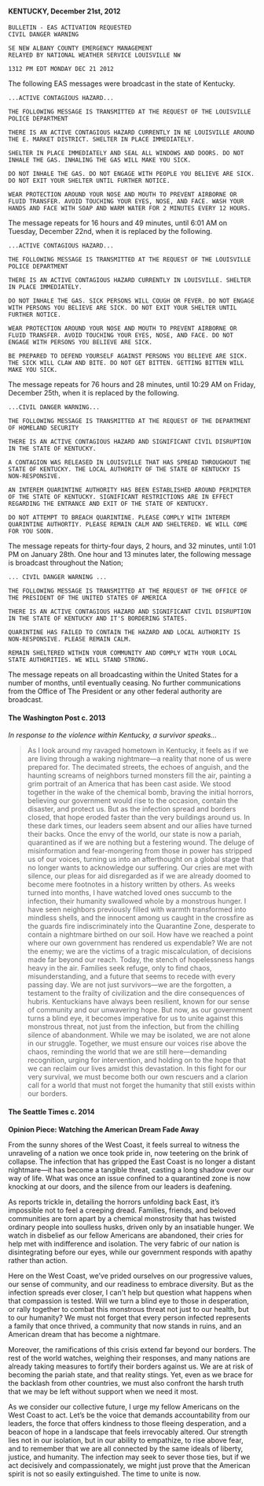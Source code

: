 #### KENTUCKY, December 21st, 2012
```
BULLETIN - EAS ACTIVATION REQUESTED
CIVIL DANGER WARNING

SE NEW ALBANY COUNTY EMERGENCY MANAGEMENT
RELAYED BY NATIONAL WEATHER SERVICE LOUISVILLE NW

1312 PM EDT MONDAY DEC 21 2012
```

The following EAS messages were broadcast in the state of Kentucky.

```
...ACTIVE CONTAGIOUS HAZARD...

THE FOLLOWING MESSAGE IS TRANSMITTED AT THE REQUEST OF THE LOUISVILLE POLICE DEPARTMENT

THERE IS AN ACTIVE CONTAGIOUS HAZARD CURRENTLY IN NE LOUISVILLE AROUND THE E. MARKET DISTRICT. SHELTER IN PLACE IMMEDIATELY.

SHELTER IN PLACE IMMEDIATELY AND SEAL ALL WINDOWS AND DOORS. DO NOT INHALE THE GAS. INHALING THE GAS WILL MAKE YOU SICK.

DO NOT INHALE THE GAS. DO NOT ENGAGE WITH PEOPLE YOU BELIEVE ARE SICK. DO NOT EXIT YOUR SHELTER UNTIL FURTHER NOTICE.

WEAR PROTECTION AROUND YOUR NOSE AND MOUTH TO PREVENT AIRBORNE OR FLUID TRANSFER. AVOID TOUCHING YOUR EYES, NOSE, AND FACE. WASH YOUR HANDS AND FACE WITH SOAP AND WARM WATER FOR 2 MINUTES EVERY 12 HOURS.
```

The message repeats for 16 hours and 49 minutes, until 6:01 AM on Tuesday, December 22nd, when it is replaced by the following.

```
...ACTIVE CONTAGIOUS HAZARD...

THE FOLLOWING MESSAGE IS TRANSMITTED AT THE REQUEST OF THE LOUISVILLE POLICE DEPARTMENT

THERE IS AN ACTIVE CONTAGIOUS HAZARD CURRENTLY IN LOUISVILLE. SHELTER IN PLACE IMMEDIATELY.

DO NOT INHALE THE GAS. SICK PERSONS WILL COUGH OR FEVER. DO NOT ENGAGE WITH PERSONS YOU BELIEVE ARE SICK. DO NOT EXIT YOUR SHELTER UNTIL FURTHER NOTICE.

WEAR PROTECTION AROUND YOUR NOSE AND MOUTH TO PREVENT AIRBORNE OR FLUID TRANSFER. AVOID TOUCHING YOUR EYES, NOSE, AND FACE. DO NOT ENGAGE WITH PERSONS YOU BELIEVE ARE SICK.

BE PREPARED TO DEFEND YOURSELF AGAINST PERSONS YOU BELIEVE ARE SICK. THE SICK WILL CLAW AND BITE. DO NOT GET BITTEN. GETTING BITTEN WILL MAKE YOU SICK.
```

The message repeats for 76 hours and 28 minutes, until 10:29 AM on Friday, December 25th, when it is replaced by the following.

```
...CIVIL DANGER WARNING...

THE FOLLOWING MESSAGE IS TRANSMITTED AT THE REQUEST OF THE DEPARTMENT OF HOMELAND SECURITY

THERE IS AN ACTIVE CONTAGIOUS HAZARD AND SIGNIFICANT CIVIL DISRUPTION IN THE STATE OF KENTUCKY.

A CONTAGION WAS RELEASED IN LOUISVILLE THAT HAS SPREAD THROUGHOUT THE STATE OF KENTUCKY. THE LOCAL AUTHORITY OF THE STATE OF KENTUCKY IS NON-RESPONSIVE.

AN INTEREM QUARINTINE AUTHORITY HAS BEEN ESTABLISHED AROUND PERIMITER OF THE STATE OF KENTUCKY. SIGNIFICANT RESTRICTIONS ARE IN EFFECT REGARDING THE ENTRANCE AND EXIT OF THE STATE OF KENTUCKY.

DO NOT ATTEMPT TO BREACH QUARINTINE. PLEASE COMPLY WITH INTEREM QUARINTINE AUTHORTIY. PLEASE REMAIN CALM AND SHELTERED. WE WILL COME FOR YOU SOON.
```

The message repeats for thirty-four days, 2 hours, and 32 minutes, until 1:01 PM on January 28th. One hour and 13 minutes later, the following message is broadcast throughout the Nation;

```
... CIVIL DANGER WARNING ...

THE FOLLOWING MESSAGE IS TRANSMITTED AT THE REQUEST OF THE OFFICE OF THE PRESIDENT OF THE UNITED STATES OF AMERICA

THERE IS AN ACTIVE CONTAGIOUS HAZARD AND SIGNIFICANT CIVIL DISRUPTION IN THE STATE OF KENTUCKY AND IT'S BORDERING STATES.

QUARINTINE HAS FAILED TO CONTAIN THE HAZARD AND LOCAL AUTHORITY IS NON-RESPONSIVE. PLEASE REMAIN CALM.

REMAIN SHELTERED WITHIN YOUR COMMUNITY AND COMPLY WITH YOUR LOCAL STATE AUTHORITIES. WE WILL STAND STRONG.
```

The message repeats on all broadcasting within the United States for a number of months, until eventually ceasing. No further communications from the Office of The President or any other federal authority are broadcast.

#### The Washington Post c. 2013
*In response to the violence within Kentucky, a survivor speaks...*

> As I look around my ravaged hometown in Kentucky, it feels as if we are living through a waking nightmare—a reality that none of us were prepared for. The decimated streets, the echoes of anguish, and the haunting screams of neighbors turned monsters fill the air, painting a grim portrait of an America that has been cast aside. We stood together in the wake of the chemical bomb, braving the initial horrors, believing our government would rise to the occasion, contain the disaster, and protect us. But as the infection spread and borders closed, that hope eroded faster than the very buildings around us.
> In these dark times, our leaders seem absent and our allies have turned their backs. Once the envy of the world, our state is now a pariah, quarantined as if we are nothing but a festering wound. The deluge of misinformation and fear-mongering from those in power has stripped us of our voices, turning us into an afterthought on a global stage that no longer wants to acknowledge our suffering. Our cries are met with silence, our pleas for aid disregarded as if we are already doomed to become mere footnotes in a history written by others.
> As weeks turned into months, I have watched loved ones succumb to the infection, their humanity swallowed whole by a monstrous hunger. I have seen neighbors previously filled with warmth transformed into mindless shells, and the innocent among us caught in the crossfire as the guards fire indiscriminately into the Quarantine Zone, desperate to contain a nightmare birthed on our soil. How have we reached a point where our own government has rendered us expendable? We are not the enemy; we are the victims of a tragic miscalculation, of decisions made far beyond our reach.
> Today, the stench of hopelessness hangs heavy in the air. Families seek refuge, only to find chaos, misunderstanding, and a future that seems to recede with every passing day. We are not just survivors—we are the forgotten, a testament to the frailty of civilization and the dire consequences of hubris.
> Kentuckians have always been resilient, known for our sense of community and our unwavering hope. But now, as our government turns a blind eye, it becomes imperative for us to unite against this monstrous threat, not just from the infection, but from the chilling silence of abandonment. While we may be isolated, we are not alone in our struggle. Together, we must ensure our voices rise above the chaos, reminding the world that we are still here—demanding recognition, urging for intervention, and holding on to the hope that we can reclaim our lives amidst this devastation. In this fight for our very survival, we must become both our own rescuers and a clarion call for a world that must not forget the humanity that still exists within our borders.

#### The Seattle Times c. 2014
**Opinion Piece: Watching the American Dream Fade Away**

From the sunny shores of the West Coast, it feels surreal to witness the unraveling of a nation we once took pride in, now teetering on the brink of collapse. The infection that has gripped the East Coast is no longer a distant nightmare—it has become a tangible threat, casting a long shadow over our way of life. What was once an issue confined to a quarantined zone is now knocking at our doors, and the silence from our leaders is deafening.

As reports trickle in, detailing the horrors unfolding back East, it’s impossible not to feel a creeping dread. Families, friends, and beloved communities are torn apart by a chemical monstrosity that has twisted ordinary people into soulless husks, driven only by an insatiable hunger. We watch in disbelief as our fellow Americans are abandoned, their cries for help met with indifference and isolation. The very fabric of our nation is disintegrating before our eyes, while our government responds with apathy rather than action. 

Here on the West Coast, we’ve prided ourselves on our progressive values, our sense of community, and our readiness to embrace diversity. But as the infection spreads ever closer, I can't help but question what happens when that compassion is tested. Will we turn a blind eye to those in desperation, or rally together to combat this monstrous threat not just to our health, but to our humanity? We must not forget that every person infected represents a family that once thrived, a community that now stands in ruins, and an American dream that has become a nightmare.

Moreover, the ramifications of this crisis extend far beyond our borders. The rest of the world watches, weighing their responses, and many nations are already taking measures to fortify their borders against us. We are at risk of becoming the pariah state, and that reality stings. Yet, even as we brace for the backlash from other countries, we must also confront the harsh truth that we may be left without support when we need it most. 

As we consider our collective future, I urge my fellow Americans on the West Coast to act. Let’s be the voice that demands accountability from our leaders, the force that offers kindness to those fleeing desperation, and a beacon of hope in a landscape that feels irrevocably altered. Our strength lies not in our isolation, but in our ability to empathize, to rise above fear, and to remember that we are all connected by the same ideals of liberty, justice, and humanity. The infection may seek to sever those ties, but if we act decisively and compassionately, we might just prove that the American spirit is not so easily extinguished. The time to unite is now.

